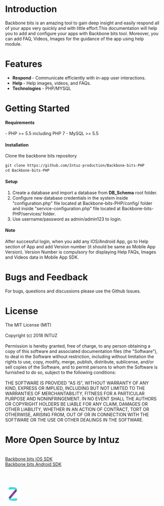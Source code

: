 <h1>Introduction</h1>
Backbone bits is an amazing tool to gain deep insight and easily respond all of your apps very quickly and with little effort.This documentation will help you to add and configure your apps with Backbone bits tool. Moreover, you can add FAQ, Videos, Images for the guidance of the app using help module.

<br/>
<h1>Features</h1>

 - <b>Respond </b> - Communicate efficiently with in-app user interactions.
 - <b>Help </b>- Help images, videos, and FAQs.
 - <b>Technologies</b> - PHP/MYSQL


<h1>Getting Started</h1>

<h4>Requirements</h4>
- PHP >= 5.5 including PHP 7
- MySQL >= 5.5

<h4>Installation</h4>
Clone the backbone bits repository

```
git clone https://github.com/Intuz-production/Backbone-bits-PHP
cd Backbone-bits-PHP
```
<h4>Setup</h4>

1.  Create a database and import a database from <b>DB_Schema</b> root folder.
2.   Configure new database credentials in the system inside "configuration.php" file located at Backbone-bits-PHP/config/ folder and inside "service-configuration.php" file located at Backbone-bits-PHP/services/ folder.
3.   Use username/password as admin/admin123 to login.

<h4>Note</h4>
After successful login, when you add any IOS/Android App, go to Help section of App and add Version number (it should be same as Mobile App Version). Version Number is compulsory for displaying Help FAQs, Images and Videos data in Mobile App SDK.


<h1>Bugs and Feedback</h1>

For bugs, questions and discussions please use the Github Issues.


<h1>License</h1>

The MIT License (MIT)
<br/><br/>
Copyright (c) 2018 INTUZ
<br/><br/>
Permission is hereby granted, free of charge, to any person obtaining a copy of this software and associated documentation files
(the "Software"), to deal in the Software without restriction, including without limitation the rights to use, copy, modify,
merge, publish, distribute, sublicense, and/or sell copies of the Software, and to permit persons to whom the Software is
furnished to do so, subject to the following conditions:
<br/><br/>
THE SOFTWARE IS PROVIDED "AS IS", WITHOUT WARRANTY OF ANY KIND, EXPRESS OR IMPLIED, INCLUDING BUT NOT LIMITED TO THE WARRANTIES OF
MERCHANTABILITY, FITNESS FOR A PARTICULAR PURPOSE AND NONINFRINGEMENT. IN NO EVENT SHALL THE AUTHORS OR COPYRIGHT HOLDERS BE
LIABLE FOR ANY CLAIM, DAMAGES OR OTHER LIABILITY, WHETHER IN AN ACTION OF CONTRACT, TORT OR OTHERWISE, ARISING FROM, OUT OF OR IN
CONNECTION WITH THE SOFTWARE OR THE USE OR OTHER DEALINGS IN THE SOFTWARE.

<h1>More Open Source by Intuz</h1>

<br/>
<a href="https://github.com/Intuz-production/Backbone-bits-iOS" target="_blank">Backbone bits iOS SDK</a>
<br/>
<a href="https://github.com/Intuz-production/Backbone-bits-Android" target="_blank">Backbone bits Android SDK</a>
 
<br/><br/>

<a href="https://www.intuz.com/" target="_blank"><img src="Screenshots/logo.jpg"></a>
